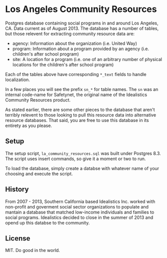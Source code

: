 Los Angeles Community Resources
======================

Postgres database containing social programs in and around Los Angeles, CA. Data current as of August 2013. The database has a number of tables, but those relevent for extracting community resource data are:

* agency: Information about the organization (i.e. United Way)
* program: Information about a program provided by an agency (i.e. children's after school program)
* site: A location for a program (i.e. one of an arbitrary number of physical locations for the children's after school program)

Each of the tables above have corresponding <code>*_text</code> fields to handle localization.

In a few places you will see the prefix <code>sn_*</code> for table names. The <code>sn</code> was an internal code-name for Safetynet, the original name of the Idealistics Community Resources product.

As stated earlier, there are some other pieces to the database that aren't terribly relevent to those looking to pull this resource data into alternative resource databases. That said, you are free to use this database in its entirety as you please.

Setup
-----------
The setup script, <code>la_community_resources.sql</code> was built under Postgres 8.3. The script uses insert commands, so give it a moment or two to run.

To load the database, simply create a databse with whatever name of your choosing and execute the script.

History
-----------
From 2007 - 2013, Southern California based Idealistics Inc. worked with non-profit and goverment social sector organizations to populate and mantain a database that matched low-income individuals and families to social programs. Idealistics decided to close in the summer of 2013 and opend up this databse to the community.

License
---------------
MIT. Do good in the world.

